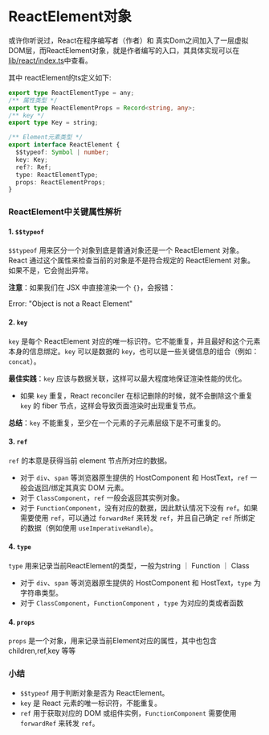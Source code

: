 # ReactElement对象
或许你听说过，React在程序编写者（作者）和 真实Dom之间加入了一层虚拟DOM层，而ReactElement对象，就是作者编写的入口，其具体实现可以在[lib/react/index.ts](../lib/react/index.ts)中查看。

其中 reactElement的ts定义如下:
```typescript
export type ReactElementType = any;
/** 属性类型 */
export type ReactElementProps = Record<string, any>;
/** key */
export type Key = string;

/** Element元素类型 */
export interface ReactElement {
  $$typeof: Symbol | number;
  key: Key;
  ref?: Ref;
  type: ReactElementType;
  props: ReactElementProps;
}
```
### ReactElement中关键属性解析

#### 1. `$$typeof`
`$$typeof` 用来区分一个对象到底是普通对象还是一个 ReactElement 对象。React 通过这个属性来检查当前的对象是不是符合规定的 ReactElement 对象。如果不是，它会抛出异常。

**注意**：如果我们在 JSX 中直接渲染一个 `{}`，会报错：

Error: "Object is not a React Element"


#### 2. `key`
`key` 是每个 ReactElement 对应的唯一标识符。它不能重复，并且最好和这个元素本身的信息绑定。`key` 可以是数据的 `key`，也可以是一些关键信息的组合（例如：`concat`）。

**最佳实践**：`key` 应该与数据关联，这样可以最大程度地保证渲染性能的优化。

- 如果 `key` 重复，React reconciler 在标记删除的时候，就不会删除这个重复 `key` 的 fiber 节点，这样会导致页面渲染时出现重复节点。

**总结**：`key` 不能重复，至少在一个元素的子元素层级下是不可重复的。

#### 3. `ref`
`ref` 的本意是获得当前 element 节点所对应的数据。

- 对于 `div`、`span` 等浏览器原生提供的 HostComponent 和 HostText，`ref` 一般会返回/绑定其真实 DOM 元素。
- 对于 `ClassComponent`，`ref` 一般会返回其实例对象。
- 对于 `FunctionComponent`，没有对应的数据，因此默认情况下没有 `ref`。如果需要使用 `ref`，可以通过 `forwardRef` 来转发 `ref`，并且自己确定 `ref` 所绑定的数据（例如使用 `useImperativeHandle`）。

#### 4. `type`
`type` 用来记录当前ReactElement的类型，一般为string ｜ Function ｜ Class 

- 对于 `div`、`span` 等浏览器原生提供的 HostComponent 和 HostText，`type` 为字符串类型。
- 对于 `ClassComponent`，`FunctionComponent` ，`type` 为对应的类或者函数

#### 4. `props`
`props` 是一个对象，用来记录当前Element对应的属性，其中也包含children,ref,key 等等 

### 小结
- `$$typeof` 用于判断对象是否为 ReactElement。
- `key` 是 React 元素的唯一标识符，不能重复。
- `ref` 用于获取对应的 DOM 或组件实例，`FunctionComponent` 需要使用 `forwardRef` 来转发 `ref`。

